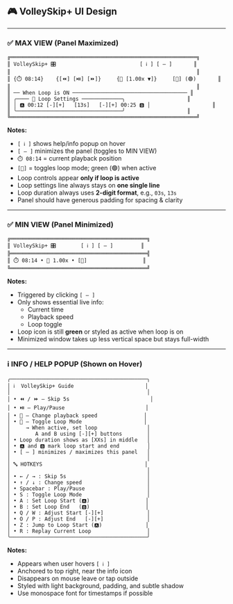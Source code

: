 ## 🎮 VolleySkip+ UI Design

---

### ✅ MAX VIEW (Panel Maximized)

```
╔════════════════════════════════════════════════════════════╗
║ VolleySkip+ 🎛️                           [ ℹ️ ] [ — ]       ║
║                                                            ║
║ {⏱️ 08:14}    {[⏪] [⏯️] [⏩]}     {🚀 [1.00x ▼]}     [🔁] (🟢)       ║
║                                                            ║
║ ── When Loop is ON ───────────────────────────────────── ║
║ ╭──── 🎯 Loop Settings ─────────────╮                    ║
║ │ 🅰️ 00:12 [-][+]   [13s]   [-][+] 00:25 🅱️ │                    ║
║ ╰──────────────────────────────────╯                    ║
╚════════════════════════════════════════════════════════════╝
```

**Notes:**
- `[ ℹ️ ]` shows help/info popup on hover
- `[ — ]` minimizes the panel (toggles to MIN VIEW)
- `⏱️ 08:14` = current playback position
- `[🔁]` = toggles loop mode; green (🟢) when active
- Loop controls appear **only if loop is active**
- Loop settings line always stays on **one single line**
- Loop duration always uses **2-digit format**, e.g., `03s`, `13s`
- Panel should have generous padding for spacing & clarity

---

### ✅ MIN VIEW (Panel Minimized)

```
╔════════════════════════════════════════════╗
║ VolleySkip+ 🎛️        [ ℹ️ ] [ — ]         ║
╠════════════════════════════════════════════╣
║ ⏱️ 08:14 • 🚀 1.00x • [🔁]                  ║
╚════════════════════════════════════════════╝
```

**Notes:**
- Triggered by clicking `[ — ]`
- Only shows essential live info:
  - Current time
  - Playback speed
  - Loop toggle
- Loop icon is still **green** or styled as active when loop is on
- Minimized window takes up less vertical space but stays full-width

---

### ℹ️ INFO / HELP POPUP (Shown on Hover)

```
╭────────────────────────────────────────────╮
│ ℹ️  VolleySkip+ Guide                       │
│                                            │
│ • ⏪ / ⏩ – Skip 5s                          │
│ • ⏯️ – Play/Pause                          │
│ • 🚀 – Change playback speed               │
│ • 🔁 – Toggle Loop Mode                    │
│     → When active, set loop                │
│        A and B using [-][+] buttons        │
│ • Loop duration shows as [XXs] in middle   │
│ • 🅰️ and 🅱️ mark loop start and end         │
│ • [ — ] minimizes / maximizes this panel   │
│                                            │
│ 🔤 HOTKEYS                                 │
│                                            │
│ • ← / → : Skip 5s                          │
│ • ↑ / ↓ : Change speed                     │
│ • Spacebar : Play/Pause                    │
│ • S : Toggle Loop Mode                     │
│ • A : Set Loop Start (🅰️)                  │
│ • B : Set Loop End   (🅱️)                  │
│ • Q / W : Adjust Start [-][+]              │
│ • O / P : Adjust End   [-][+]              │
│ • Z : Jump to Loop Start (🅰️)              │
│ • R : Replay Current Loop                  │
╰────────────────────────────────────────────╯
```

**Notes:**
- Appears when user hovers `[ ℹ️ ]`
- Anchored to top right, near the info icon
- Disappears on mouse leave or tap outside
- Styled with light background, padding, and subtle shadow
- Use monospace font for timestamps if possible

